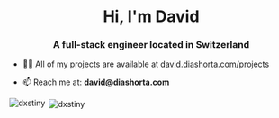 <h1 align="center">Hi, I'm David</h1>
<h3 align="center">A full-stack engineer located in Switzerland</h3>

- 👨‍💻 All of my projects are available at [david.diashorta.com/projects](https://david.diashorta.com/projects)

- 📫 Reach me at: **david@diashorta.com**

<p align="left">
</p>

<p><img align="left" src="https://github-readme-stats.vercel.app/api/top-langs?username=dxstiny&show_icons=true&locale=en&layout=compact" alt="dxstiny" /></p>

<p>&nbsp;<img align="center" src="https://github-readme-stats.vercel.app/api?username=dxstiny&show_icons=true&locale=en" alt="dxstiny" /></p>
